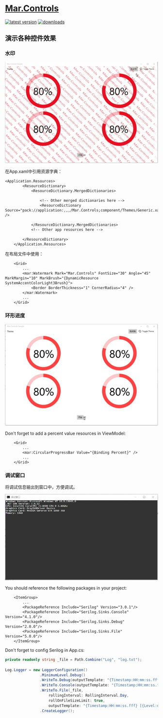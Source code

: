 # [Mar.Controls](https://github.com/zhongwcool/Mar.Controls)

[![latest version](https://img.shields.io/nuget/v/Mar.Controls)](https://www.nuget.org/packages/Mar.Controls) [![downloads](https://img.shields.io/nuget/dt/Mar.Controls)](https://www.nuget.org/packages/Mar.Controls)

## 演示各种控件效果

### 水印

![](https://raw.githubusercontent.com/zhongwcool/Mar.Controls/main/Assets/s487h6X0fA.gif)

在App.xaml中引用资源字典：

```xaml
<Application.Resources>
        <ResourceDictionary>
            <ResourceDictionary.MergedDictionaries>
                
                <!-- Other merged dictionaries here -->
                <ResourceDictionary Source="pack://application:,,,/Mar.Controls;component/Themes/Generic.xaml" />
            
            </ResourceDictionary.MergedDictionaries>
            <!-- Other app resources here -->

        </ResourceDictionary>
    </Application.Resources>
```

在布局文件中使用：

```xaml
    <Grid>
        ...
        <mar:Watermark Mark="Mar.Controls" FontSize="30" Angle="45" MarkMargin="10" MarkBrush="{DynamicResource SystemAccentColorLight3Brush}">
            <Border BorderThickness="1" CornerRadius="4" />
        </mar:Watermark>
        ...
    </Grid>
```

### 环形进度

![](https://raw.githubusercontent.com/zhongwcool/Mar.Controls/main/Assets/sf9QtpmJUj.gif)

Don't forget to add a percent value resources in ViewModel:

```xaml
    <Grid>
        ...
        <mar:CircularProgressBar Value="{Binding Percent}" />
        ...
    </Grid>
```

### 调试窗口

将调试信息输出到窗口中，方便调试。

![](https://raw.githubusercontent.com/zhongwcool/Mar.Controls/main/Assets/imf5dl4qxE.gif)

You should reference the following packages in your project:

```xaml
    <ItemGroup>
        ...
        <PackageReference Include="Serilog" Version="3.0.1"/>
        <PackageReference Include="Serilog.Sinks.Console" Version="4.1.0"/>
        <PackageReference Include="Serilog.Sinks.Debug" Version="2.0.0"/>
        <PackageReference Include="Serilog.Sinks.File" Version="5.0.0"/>
    </ItemGroup>
```

Don't forget to config Serilog in App.cs:

```csharp
private readonly string _file = Path.Combine("Log", "log.txt");

Log.Logger = new LoggerConfiguration()
                .MinimumLevel.Debug()
                .WriteTo.Debug(outputTemplate: "{Timestamp:HH:mm:ss.fff} [{Level:u3}] {Message:l}{NewLine}{Exception}")
                .WriteTo.Console(outputTemplate: "{Timestamp:HH:mm:ss.fff} [{Level:u3}] {Message:l}{NewLine}{Exception}")
                .WriteTo.File(_file,
                    rollingInterval: RollingInterval.Day,
                    rollOnFileSizeLimit: true,
                    outputTemplate: "{Timestamp:HH:mm:ss.fff} [{Level:u3}] {Message:l}{NewLine}{Exception}")
                .CreateLogger();
```
